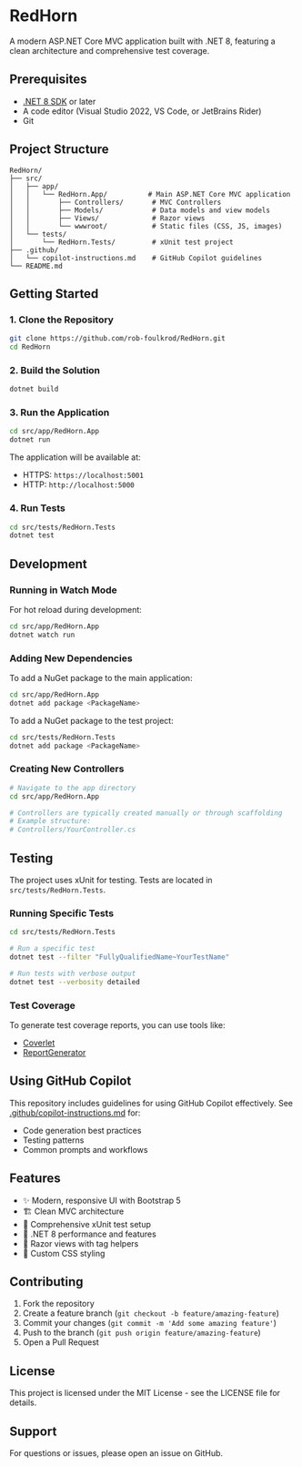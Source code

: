 # RedHorn

A modern ASP.NET Core MVC application built with .NET 8, featuring a clean architecture and comprehensive test coverage.

## Prerequisites

- [.NET 8 SDK](https://dotnet.microsoft.com/download/dotnet/8.0) or later
- A code editor (Visual Studio 2022, VS Code, or JetBrains Rider)
- Git

## Project Structure

```
RedHorn/
├── src/
│   ├── app/
│   │   └── RedHorn.App/          # Main ASP.NET Core MVC application
│   │       ├── Controllers/       # MVC Controllers
│   │       ├── Models/            # Data models and view models
│   │       ├── Views/             # Razor views
│   │       └── wwwroot/           # Static files (CSS, JS, images)
│   └── tests/
│       └── RedHorn.Tests/         # xUnit test project
├── .github/
│   └── copilot-instructions.md    # GitHub Copilot guidelines
└── README.md
```

## Getting Started

### 1. Clone the Repository

```bash
git clone https://github.com/rob-foulkrod/RedHorn.git
cd RedHorn
```

### 2. Build the Solution

```bash
dotnet build
```

### 3. Run the Application

```bash
cd src/app/RedHorn.App
dotnet run
```

The application will be available at:
- HTTPS: `https://localhost:5001`
- HTTP: `http://localhost:5000`

### 4. Run Tests

```bash
cd src/tests/RedHorn.Tests
dotnet test
```

## Development

### Running in Watch Mode

For hot reload during development:

```bash
cd src/app/RedHorn.App
dotnet watch run
```

### Adding New Dependencies

To add a NuGet package to the main application:

```bash
cd src/app/RedHorn.App
dotnet add package <PackageName>
```

To add a NuGet package to the test project:

```bash
cd src/tests/RedHorn.Tests
dotnet add package <PackageName>
```

### Creating New Controllers

```bash
# Navigate to the app directory
cd src/app/RedHorn.App

# Controllers are typically created manually or through scaffolding
# Example structure:
# Controllers/YourController.cs
```

## Testing

The project uses xUnit for testing. Tests are located in `src/tests/RedHorn.Tests`.

### Running Specific Tests

```bash
cd src/tests/RedHorn.Tests

# Run a specific test
dotnet test --filter "FullyQualifiedName~YourTestName"

# Run tests with verbose output
dotnet test --verbosity detailed
```

### Test Coverage

To generate test coverage reports, you can use tools like:
- [Coverlet](https://github.com/coverlet-coverage/coverlet)
- [ReportGenerator](https://github.com/danielpalme/ReportGenerator)

## Using GitHub Copilot

This repository includes guidelines for using GitHub Copilot effectively. See [.github/copilot-instructions.md](.github/copilot-instructions.md) for:
- Code generation best practices
- Testing patterns
- Common prompts and workflows

## Features

- ✨ Modern, responsive UI with Bootstrap 5
- 🏗️ Clean MVC architecture
- 🧪 Comprehensive xUnit test setup
- 🚀 .NET 8 performance and features
- 📝 Razor views with tag helpers
- 🎨 Custom CSS styling

## Contributing

1. Fork the repository
2. Create a feature branch (`git checkout -b feature/amazing-feature`)
3. Commit your changes (`git commit -m 'Add some amazing feature'`)
4. Push to the branch (`git push origin feature/amazing-feature`)
5. Open a Pull Request

## License

This project is licensed under the MIT License - see the LICENSE file for details.

## Support

For questions or issues, please open an issue on GitHub.
